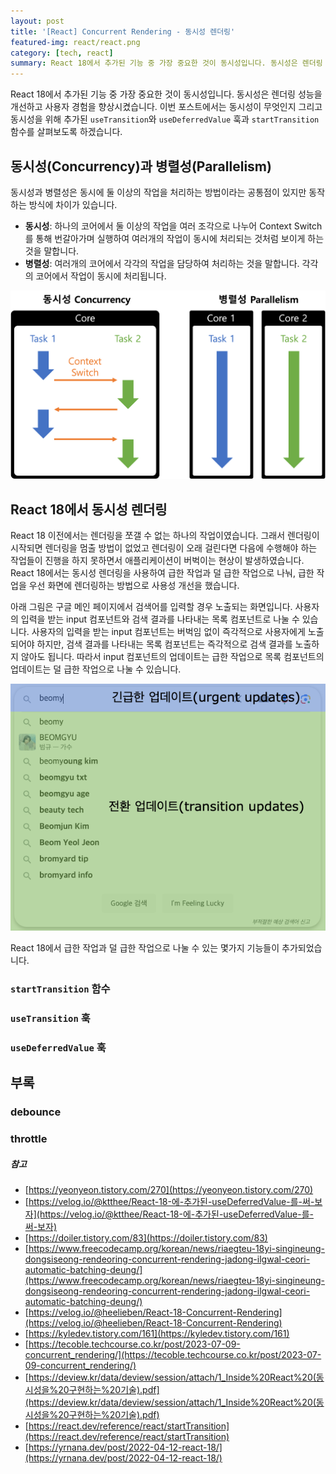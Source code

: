 ```yaml
---
layout: post
title: '[React] Concurrent Rendering - 동시성 렌더링'
featured-img: react/react.png
category: [tech, react]
summary: React 18에서 추가된 기능 중 가장 중요한 것이 동시성입니다. 동시성은 렌더링 성능을 개선하고 사용자 경험을 향상시켰습니다. 이번 포스트에서는 동시성이 무엇인지 그리고 동시성을 위해 추가된 useTransition와 useDeferredValue 훅과 startTransition 함수를 살펴보도록 하겠습니다.
---
```


React 18에서 추가된 기능 중 가장 중요한 것이 동시성입니다. 동시성은 렌더링 성능을 개선하고 사용자 경험을 향상시켰습니다. 이번 포스트에서는 동시성이 무엇인지 그리고 동시성을 위해 추가된 `useTransition`와 `useDeferredValue` 훅과 `startTransition` 함수를 살펴보도록 하겠습니다.

## 동시성(Concurrency)과 병렬성(Parallelism)
동시성과 병렬성은 동시에 둘 이상의 작업을 처리하는 방법이라는 공통점이 있지만 동작하는 방식에 차이가 있습니다.

- **동시성**: 하나의 코어에서 둘 이상의 작업을 여러 조각으로 나누어 Context Switch를 통해 번갈아가며 실행하여 여러개의 작업이 동시에 처리되는 것처럼 보이게 하는 것을 말합니다.
- **병렬성**: 여러개의 코어에서 각각의 작업을 담당하여 처리하는 것을 말합니다. 각각의 코어에서 작업이 동시에 처리됩니다.

![동시성과 병렬성](/assets/img/posts/react/concurrent_parallelism.png)

## React 18에서 동시성 렌더링
React 18 이전에서는 렌더링을 쪼갤 수 없는 하나의 작업이였습니다. 그래서 렌더링이 시작되면 렌더링을 멈출 방법이 없었고 렌더링이 오래 걸린다면 다음에 수행해야 하는 작업들이 진행을 하지 못하면서 애플리케이션이 버벅이는 현상이 발생하였습니다. React 18에서는 동시성 렌더링을 사용하여 급한 작업과 덜 급한 작업으로 나눠, 급한 작업을 우선 화면에 렌더링하는 방법으로 사용성 개선을 했습니다.

아래 그림은 구글 메인 페이지에서 검색어를 입력할 경우 노출되는 화면입니다. 사용자의 입력을 받는 input 컴포넌트와 검색 결과를 나타내는 목록 컴포넌트로 나눌 수 있습니다. 사용자의 입력을 받는 input 컴포넌트는 버벅임 없이 즉각적으로 사용자에게 노출되어야 하지만, 검색 결과를 나타내는 목록 컴포넌트는 즉각적으로 검색 결과를 노출하지 않아도 됩니다. 따라서 input 컴포넌트의 업데이트는 급한 작업으로 목록 컴포넌트의 업데이트는 덜 급한 작업으로 나눌 수 있습니다.

![급한 작업과 덜 급한 작업](/assets/img/posts/react/search_box.png)

React 18에서 급한 작업과 덜 급한 작업으로 나눌 수 있는 몇가지 기능들이 추가되었습니다.

### `startTransition` 함수

### `useTransition` 훅

### `useDeferredValue` 훅

## 부록

### debounce

### throttle

##### 참고
- [https://yeonyeon.tistory.com/270](https://yeonyeon.tistory.com/270)
- [https://velog.io/@ktthee/React-18-에-추가된-useDeferredValue-를-써-보자](https://velog.io/@ktthee/React-18-에-추가된-useDeferredValue-를-써-보자)
- [https://doiler.tistory.com/83](https://doiler.tistory.com/83)
- [https://www.freecodecamp.org/korean/news/riaegteu-18yi-singineung-dongsiseong-rendeoring-concurrent-rendering-jadong-ilgwal-ceori-automatic-batching-deung/](https://www.freecodecamp.org/korean/news/riaegteu-18yi-singineung-dongsiseong-rendeoring-concurrent-rendering-jadong-ilgwal-ceori-automatic-batching-deung/)
- [https://velog.io/@heelieben/React-18-Concurrent-Rendering](https://velog.io/@heelieben/React-18-Concurrent-Rendering)
- [https://kyledev.tistory.com/161](https://kyledev.tistory.com/161)
- [https://tecoble.techcourse.co.kr/post/2023-07-09-concurrent_rendering/](https://tecoble.techcourse.co.kr/post/2023-07-09-concurrent_rendering/)
- [https://deview.kr/data/deview/session/attach/1_Inside%20React%20(동시성을%20구현하는%20기술).pdf](https://deview.kr/data/deview/session/attach/1_Inside%20React%20(동시성을%20구현하는%20기술).pdf)
- [https://react.dev/reference/react/startTransition](https://react.dev/reference/react/startTransition)
- [https://yrnana.dev/post/2022-04-12-react-18/](https://yrnana.dev/post/2022-04-12-react-18/)
